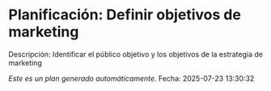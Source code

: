 # Planificación: Definir objetivos de marketing

Descripción: Identificar el público objetivo y los objetivos de la estrategia de marketing

*Este es un plan generado automáticamente.*
Fecha: 2025-07-23 13:30:32
